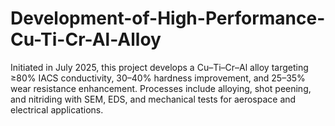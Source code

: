 # Development-of-High-Performance-Cu-Ti-Cr-Al-Alloy
Initiated in July 2025, this project develops a Cu–Ti–Cr–Al alloy targeting ≥80% IACS conductivity, 30–40% hardness improvement, and 25–35% wear resistance enhancement. Processes include alloying, shot peening, and nitriding with SEM, EDS, and mechanical tests for aerospace and electrical applications.
